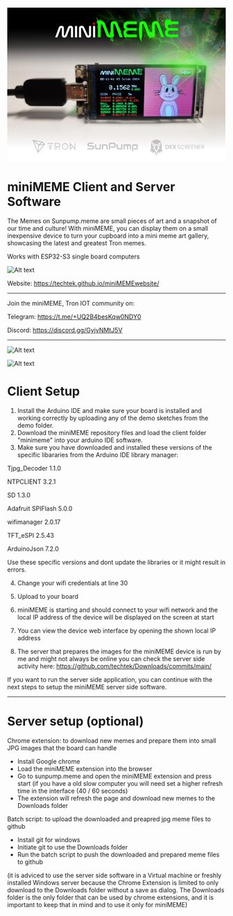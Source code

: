 
![Alt text](https://raw.githubusercontent.com/techtek/miniMEMEwebsite/refs/heads/main/images/minimemeintro.jpg)


# miniMEME Client and Server Software



The Memes on Sunpump.meme are small pieces of art and a snapshot of our time and culture! With miniMEME, you can display them on a small inexpensive device to turn your cupboard into a mini meme art gallery, showcasing the latest and greatest Tron memes.

Works with ESP32-S3 single board computers

![Alt text](https://d112y698adiu2z.cloudfront.net/photos/production/software_photos/003/060/213/datas/gallery.jpg)

Website: https://techtek.github.io/miniMEMEwebsite/


-------------------

Join the miniMEME, Tron IOT community on:

Telegram: https://t.me/+UQ2B4besKqw0NDY0

Discord: https://discord.gg/GyjvNMtJ5V


-----------------


![Alt text](https://d112y698adiu2z.cloudfront.net/photos/production/software_photos/003/059/941/datas/gallery.jpg)

![Alt text](https://d112y698adiu2z.cloudfront.net/photos/production/software_photos/003/059/944/datas/gallery.jpg)




# Client Setup

1. Install the Arduino IDE and make sure your board is installed and working correctly by uploading any of the demo sketches from the demo folder. 
2. Download the miniMEME repository files and load the client folder "minimeme" into your arduino IDE software.
3. Make sure you have downloaded and installed these versions of the specific libararies from the Arduino IDE library manager:   

Tjpg_Decoder 1.1.0

NTPCLIENT 3.2.1

SD 1.3.0

Adafruit SPIFlash 5.0.0

wifimanager 2.0.17

TFT_eSPI 2.5.43

ArduinoJson 7.2.0

Use these specific versions and dont update the libraries or it might result in errors. 

4. Change your wifi credentials at line 30 

5. Upload to your board 

6. miniMEME is starting and should connect to your wifi network and the local IP address of the device will be displayed on the screen at start

7. You can view the device web interface by opening the shown local IP address

8. The server that prepares the images for the miniMEME device is run by me and might not always be online you can check the server side activity here: 
https://github.com/techtek/Downloads/commits/main/

If you want to run the server side application, you can continue with the next steps to setup the miniMEME server side software.



--------------------------------------------------------------------------

# Server setup (optional)

Chrome extension: to download new memes and prepare them into small JPG images that the board can handle
- Install Google chrome
- Load the miniMEME extension into the browser 
- Go to sunpump.meme and open the miniMEME extension and press start (if you have a old slow computer you will need set a higher refresh time in the interface (40 / 60 seconds)  
- The extension will refresh the page and download new memes to the Downloads folder 

Batch script: to upload the downloaded and preapred jpg meme files to github
- Install git for windows 
- Initiate git to use the Downloads folder
- Run the batch script to push the downloaded and prepared meme files to github

(it is adviced to use the server side software in a Virtual machine or freshly installed Windows server because the Chrome Extension is limited to only download to the Downloads folder without a save as dialog. The Downloads folder is the only folder that can be used by chrome extensions, and it is important to keep that in mind and to use it only for miniMEME)  
 
